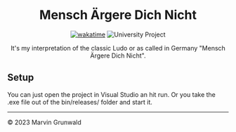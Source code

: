 
<div align="center">	

# Mensch Ärgere Dich Nicht
	
[![wakatime](https://wakatime.com/badge/user/fe1c7aae-3cff-469c-a058-a56a168a71dc/project/59cbe905-bc04-42af-bf91-b663e62092d6.svg?style=for-the-badge)](https://wakatime.com/badge/user/fe1c7aae-3cff-469c-a058-a56a168a71dc/project/59cbe905-bc04-42af-bf91-b663e62092d6) ![University Project](https://img.shields.io/badge/university-project-orange?style=for-the-badge)
	
It's my interpretation of the classic Ludo or as called in Germany "Mensch Ärgere Dich Nicht".

</div>

## Setup

You can just open the project in Visual Studio an hit run. Or you take the .exe file out of the bin/releases/ folder and start it.


---
&copy; 2023 Marvin Grunwald
